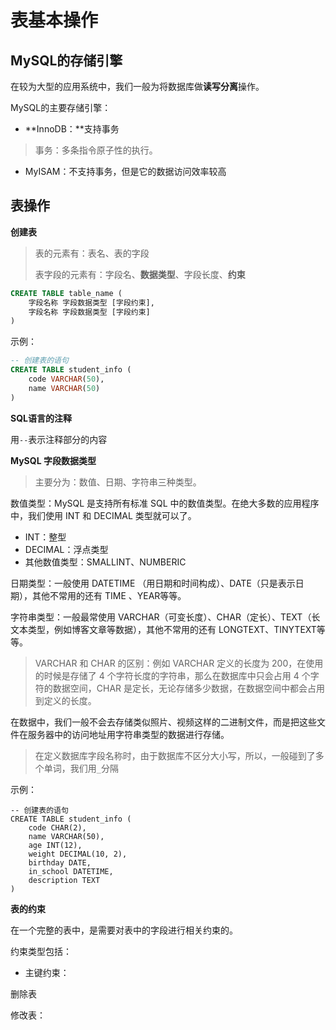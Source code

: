 # 表基本操作

## MySQL的存储引擎

在较为大型的应用系统中，我们一般为将数据库做**读写分离**操作。

MySQL的主要存储引擎：

* **InnoDB：**支持事务

> 事务：多条指令原子性的执行。

* MyISAM：不支持事务，但是它的数据访问效率较高

## 表操作

**创建表**

> 表的元素有：表名、表的字段
>
> 表字段的元素有：字段名、**数据类型**、字段长度、**约束**

```sql
CREATE TABLE table_name (
    字段名称 字段数据类型 [字段约束],
    字段名称 字段数据类型 [字段约束] 
)
```

示例：

```sql
-- 创建表的语句
CREATE TABLE student_info (
    code VARCHAR(50),
    name VARCHAR(50)
)
```

**SQL语言的注释**

用`--`表示注释部分的内容

**MySQL 字段数据类型**

> 主要分为：数值、日期、字符串三种类型。

数值类型：MySQL 是支持所有标准 SQL 中的数值类型。在绝大多数的应用程序中，我们使用 INT 和 DECIMAL 类型就可以了。

* INT：整型
* DECIMAL：浮点类型
* 其他数值类型：SMALLINT、NUMBERIC

日期类型：一般使用 DATETIME （用日期和时间构成）、DATE（只是表示日期），其他不常用的还有 TIME 、YEAR等等。

字符串类型：一般最常使用 VARCHAR（可变长度）、CHAR（定长）、TEXT（长文本类型，例如博客文章等数据），其他不常用的还有 LONGTEXT、TINYTEXT等等。

> VARCHAR 和 CHAR 的区别：例如 VARCHAR 定义的长度为 200，在使用的时候是存储了 4 个字符长度的字符串，那么在数据库中只会占用 4 个字符的数据空间，CHAR 是定长，无论存储多少数据，在数据空间中都会占用到定义的长度。

在数据中，我们一般不会去存储类似照片、视频这样的二进制文件，而是把这些文件在服务器中的访问地址用字符串类型的数据进行存储。

> 在定义数据库字段名称时，由于数据库不区分大小写，所以，一般碰到了多个单词，我们用`_`分隔

示例：

```
-- 创建表的语句
CREATE TABLE student_info (
    code CHAR(2),
    name VARCHAR(50),
    age INT(12),
    weight DECIMAL(10, 2),
    birthday DATE,
    in_school DATETIME,
    description TEXT
)
```

**表的约束**

在一个完整的表中，是需要对表中的字段进行相关约束的。

约束类型包括：

* 主键约束：

删除表

修改表：

